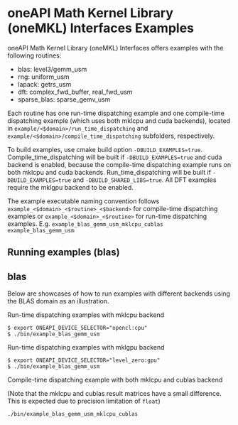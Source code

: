 # oneAPI Math Kernel Library (oneMKL) Interfaces Examples 
oneAPI Math Kernel Library (oneMKL) Interfaces offers examples with the following routines: 
- blas: level3/gemm_usm  
- rng: uniform_usm  
- lapack: getrs_usm
- dft: complex_fwd_buffer, real_fwd_usm
- sparse_blas: sparse_gemv_usm

Each routine has one run-time dispatching example and one compile-time dispatching example (which uses both mklcpu and cuda backends), located in `example/<$domain>/run_time_dispatching` and `example/<$domain>/compile_time_dispatching` subfolders, respectively.

To build examples, use cmake build option `-DBUILD_EXAMPLES=true`.  
Compile_time_dispatching will be built if `-DBUILD_EXAMPLES=true` and cuda backend is enabled, because the compile-time dispatching example runs on both mklcpu and cuda backends.
Run_time_dispatching will be built if `-DBUILD_EXAMPLES=true` and `-DBUILD_SHARED_LIBS=true`.
All DFT examples require the mklgpu backend to be enabled.

The example executable naming convention follows `example_<$domain>_<$routine>_<$backend>` for compile-time dispatching examples 
  or `example_<$domain>_<$routine>` for run-time dispatching examples. 
  E.g. `example_blas_gemm_usm_mklcpu_cublas `  `example_blas_gemm_usm`

## Running examples (blas)
  
## blas

Below are showcases of how to run examples with different backends using the BLAS domain as an illustration.

Run-time dispatching examples with mklcpu backend
```
$ export ONEAPI_DEVICE_SELECTOR="opencl:cpu"
$ ./bin/example_blas_gemm_usm
```
Run-time dispatching examples with mklgpu backend
```
$ export ONEAPI_DEVICE_SELECTOR="level_zero:gpu"
$ ./bin/example_blas_gemm_usm
```
Compile-time dispatching example with both mklcpu and cublas backend

(Note that the mklcpu and cublas result matrices have a small difference. This is expected due to precision limitation of `float`)
```
./bin/example_blas_gemm_usm_mklcpu_cublas
```
